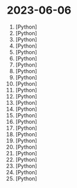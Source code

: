 # 2023-06-06

1. [](https://github.comundefined "Backup of magnets from RARBG") [Python]
2. [](https://github.comundefined "<⚡️> SuperAGI - A dev-first open source autonomous AI agent framework. Enabling developers to build, manage & run useful autonomous agents quickly and reliably.") [Python]
3. [](https://github.comundefined "Chat with your documents on your local device using GPT models. No data leaves your device and 100% private.") [Python]
4. [](https://github.comundefined "Interact privately with your documents using the power of GPT, 100% privately, no data leaks") [Python]
5. [](https://github.comundefined "") [Python]
6. [](https://github.comundefined "CodeTF: One-stop Transformer Library for State-of-the-art Code LLM") [Python]
7. [](https://github.comundefined "Free, open source crypto trading bot") [Python]
8. [](https://github.comundefined "🏡 Open source home automation that puts local control and privacy first.") [Python]
9. [](https://github.comundefined "SoftVC VITS Singing Voice Conversion") [Python]
10. [](https://github.comundefined "Voice data <= 10 mins can also be used to train a good VC model!") [Python]
11. [](https://github.comundefined "Book_3_《数学要素》 | 鸢尾花书：从加减乘除到机器学习；上架；欢迎继续纠错，纠错多的同学还会有赠书！") [Python]
12. [](https://github.comundefined "MiniGPT-4: Enhancing Vision-language Understanding with Advanced Large Language Models") [Python]
13. [](https://github.comundefined "GUI for a Vocal Remover that uses Deep Neural Networks.") [Python]
14. [](https://github.comundefined "A youtube-dl fork with additional features and fixes") [Python]
15. [](https://github.comundefined "A JavaScript / TypeScript / Python / C# / PHP cryptocurrency trading API with support for more than 100 bitcoin/altcoin exchanges") [Python]
16. [](https://github.comundefined "Qlib is an AI-oriented quantitative investment platform that aims to realize the potential, empower research, and create value using AI technologies in quantitative investment, from exploring ideas to implementing productions. Qlib supports diverse machine learning modeling paradigms. including supervised learning, market dynamics modeling, and RL.") [Python]
17. [](https://github.comundefined "Enable everyone to develop, optimize and deploy AI models natively on everyone's devices.") [Python]
18. [](https://github.comundefined "Stable Diffusion web UI") [Python]
19. [](https://github.comundefined "Best DDoS Attack Script Python3, (Cyber / DDos) Attack With 56 Methods") [Python]
20. [](https://github.comundefined "⛓️ LangFlow is a UI for LangChain, designed with react-flow to provide an effortless way to experiment and prototype flows.") [Python]
21. [](https://github.comundefined "") [Python]
22. [](https://github.comundefined "The Poe bot protocol") [Python]
23. [](https://github.comundefined "SearXNG is a free internet metasearch engine which aggregates results from various search services and databases. Users are neither tracked nor profiled.") [Python]
24. [](https://github.comundefined "🔎 Hunt down social media accounts by username across social networks") [Python]
25. [](https://github.comundefined "AutoBangumi - 全自动追番工具") [Python]
